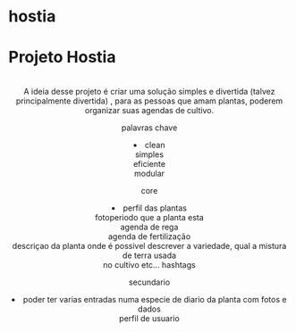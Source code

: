 # hostia
<p><h1> Projeto Hostia </h1>
<br>
<center>
    A ideia desse projeto é criar uma solução simples e divertida (talvez principalmente divertida)
    , para as pessoas que amam plantas, poderem organizar suas agendas de cultivo.
   
  <p> palavras chave
  <br>
   <li>
    clean<br>
    simples<br>
    eficiente<br>
    modular<br>
        
   </li>
    
   <p>core
    <br>
    <li>
        perfil das plantas<br>
        fotoperiodo que a planta esta<br>
        agenda de rega<br>
        agenda de fertilização<br>
        descriçao da planta onde é possivel descrever a variedade, qual a mistura de terra usada <br>
        no cultivo etc... hashtags <br>
    </li>

   <p> secundario
    <br>
    <li>
        poder ter varias entradas numa especie de diario da planta com fotos e dados<br>
        perfil de usuario<br>
    </li>

</center>
